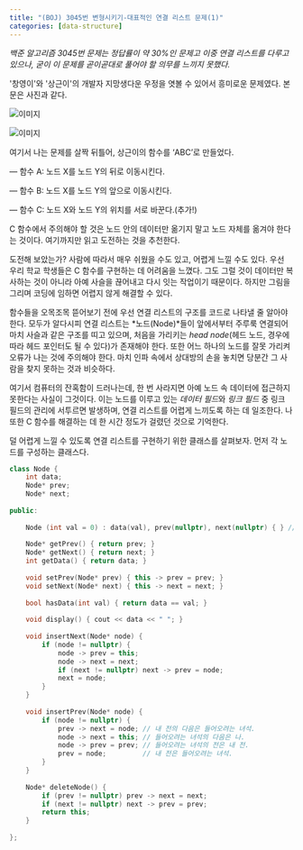 ```yaml
---
title: "(BOJ) 3045번 변형시키기-대표적인 연결 리스트 문제(1)"
categories: [data-structure]
---
```

*백준 알고리즘 3045번 문제는 정답률이 약 30%인 문제고 이중 연결 리스트를 다루고 있으나, 굳이 이 문제를 곧이곧대로 풀어야 할 의무를 느끼지 못했다.*


'창영이'와 '상근이'의 개발자 지망생다운 우정을 엿볼 수 있어서 흥미로운 문제였다. 본문은 사진과 같다.


![이미지](https://user-images.githubusercontent.com/50163676/88260973-64058980-cd00-11ea-9839-dd42b415c751.png "문제-상")


![이미지](https://user-images.githubusercontent.com/50163676/88260979-65cf4d00-cd00-11ea-802e-2e5f227ff408.png "문제-하")


여기서 나는 문제를 살짝 뒤틀어, 상근이의 함수를 ‘ABC’로 만들었다.


 — 함수 A: 노드 X를 노드 Y의 뒤로 이동시킨다.
 
 
 — 함수 B: 노드 X를 노드 Y의 앞으로 이동시킨다.
 
 
 — 함수 C: 노드 X와 노드 Y의 위치를 서로 바꾼다.(추가!)
 
 
C 함수에서 주의해야 할 것은 노드 안의 데이터만 옮기지 말고 노드 자체를 옮겨야 한다는 것이다. 여기까지만 읽고 도전하는 것을 추천한다.



도전해 보았는가? 사람에 따라서 매우 쉬웠을 수도 있고, 어렵게 느낄 수도 있다. 우선 우리 학교 학생들은 C 함수를 구현하는 데 어려움을 느꼈다. 그도 그럴 것이 데이터만 복사하는 것이 아니라 아예 사슬을 끊어내고 다시 잇는 작업이기 때문이다. 하지만 그림을 그리며 코딩에 임하면 어렵지 않게 해결할 수 있다.


함수들을 오목조목 뜯어보기 전에 우선 연결 리스트의 구조를 코드로 나타낼 줄 알아야 한다. 모두가 알다시피 연결 리스트는 *노드(Node)*들이 앞에서부터 주루룩 연결되어 마치 사슬과 같은 구조를 띠고 있으며, 처음을 가리키는 *head node*(헤드 노드, 경우에 따라 헤드 포인터도 될 수 있다)가 존재해야 한다. 또한 어느 하나의 노드를 잘못 가리켜 오류가 나는 것에 주의해야 한다. 마치 인파 속에서 상대방의 손을 놓치면 당분간 그 사람을 찾지 못하는 것과 비슷하다. 


여기서 컴퓨터의 잔혹함이 드러나는데, 한 번 사라지면 아예 노드 속 데이터에 접근하지 못한다는 사실이 그것이다. 이는 노드를 이루고 있는 *데이터 필드*와 *링크 필드* 중 링크 필드의 관리에 서투르면 발생하며, 연결 리스트를 어렵게 느끼도록 하는 데 일조한다. 나 또한 C 함수를 해결하는 데 한 시간 정도가 걸렸던 것으로 기억한다.


덜 어렵게 느낄 수 있도록 연결 리스트를 구현하기 위한 클래스를 살펴보자. 먼저 각 노드를 구성하는 클래스다.


```cpp
class Node {
    int data;
    Node* prev;
    Node* next;
    
public:
    
    Node (int val = 0) : data(val), prev(nullptr), next(nullptr) { } // 생성자
    
    Node* getPrev() { return prev; }
    Node* getNext() { return next; }
    int getData() { return data; }
    
    void setPrev(Node* prev) { this -> prev = prev; }
    void setNext(Node* next) { this -> next = next; }
    
    bool hasData(int val) { return data == val; }
    
    void display() { cout << data << " "; }
    
    void insertNext(Node* node) {
        if (node != nullptr) {
            node -> prev = this;
            node -> next = next;
            if (next != nullptr) next -> prev = node;
            next = node;
        }
    }
    
    void insertPrev(Node* node) {
        if (node != nullptr) {
            prev -> next = node; // 내 전의 다음은 들어오려는 녀석.
            node -> next = this; // 들어오려는 녀석의 다음은 나.
            node -> prev = prev; // 들어오려는 녀석의 전은 내 전.
            prev = node;         // 내 전은 들어오려는 녀석.
        }
    }
    
    Node* deleteNode() {
        if (prev != nullptr) prev -> next = next;
        if (next != nullptr) next -> prev = prev;
        return this;
    }
    
};

```




